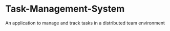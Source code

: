 # Task-Management-System
An application to manage and track tasks in a distributed team environment
